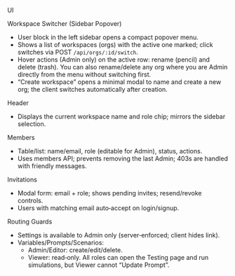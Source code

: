 UI

Workspace Switcher (Sidebar Popover)

- User block in the left sidebar opens a compact popover menu.
- Shows a list of workspaces (orgs) with the active one marked; click switches via POST `/api/orgs/:id/switch`.
- Hover actions (Admin only) on the active row: rename (pencil) and delete (trash). You can also rename/delete any org where you are Admin directly from the menu without switching first.
- “Create workspace” opens a minimal modal to name and create a new org; the client switches automatically after creation.

Header

- Displays the current workspace name and role chip; mirrors the sidebar selection.

Members

- Table/list: name/email, role (editable for Admin), status, actions.
- Uses members API; prevents removing the last Admin; 403s are handled with friendly messages.

Invitations

- Modal form: email + role; shows pending invites; resend/revoke controls.
- Users with matching email auto‑accept on login/signup.

Routing Guards

- Settings is available to Admin only (server‑enforced; client hides link).
- Variables/Prompts/Scenarios:
  - Admin/Editor: create/edit/delete.
  - Viewer: read‑only. All roles can open the Testing page and run simulations, but Viewer cannot “Update Prompt”.
